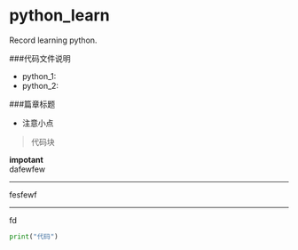 # python_learn
Record learning python.

###代码文件说明
+ python_1:
+ python_2:

###篇章标题
+ 注意小点
>代码块

**impotant**  
dafewfew
***  
fesfewf  
***********
fd

```python
print("代码")
```